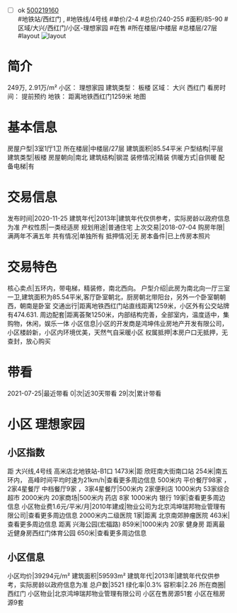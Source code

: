- [ ] ok [500219160](https://bj.5i5j.com/ershoufang/500219160.html)  
 #地铁站/西红门 ,  #地铁线/4号线
#单价/2-4 #总价/240-255 #面积/85-90   #区域/大兴/西红门/小区-理想家园 #在售 #所在楼层/中楼层 #总楼层/27层 #layout 
![layout](http://image2.5i5j.com//group1/M00/94/57/CgqJMl1DfvSAFwEuAATIXRmiHUo490.jpg_P5.jpg) 
# 简介 
 249万,  2.91万/m² 
小区： 理想家园
建筑类型： 板楼
区域： 大兴 西红门
看房时间： 提前预约
地铁： 距离地铁西红门1259米 地图
# 基本信息 
 房屋户型|3室1厅1卫
所在楼层|中楼层/27层
建筑面积|85.54平米
户型结构|平层
建筑类型|板楼
房屋朝向|南北
建筑结构|钢混
装修情况|精装
供暖方式|自供暖
配备电梯|有
# 交易信息 
 发布时间|2020-11-25
建筑年代|2013年|建筑年代仅供参考，实际房龄以政府信息为准
产权性质|一类经适房
规划用途|普通住宅
上次交易|2018-07-04
购房年限|满两年不满五年
共有情况|单独所有
抵押情况|无
房本备件|已上传房本照片
# 交易特色 
 核心卖点|五环内，带电梯，精装修，南北西向。
户型介绍|此房为南北向一厅三室一卫,建筑面积为85.54平米,客厅卧室朝北，厨房朝北带阳台，另外一个卧室朝朝西，朝南是卧室
交通出行|距离地铁西红门站直线距离1259米，小区外有公交站牌有474.631.
周边配套|距离荟聚1250米，内部结构完善，全部室内，温度适中，集购物，休闲，娱乐一体
小区信息|小区的开发商是鸿坤伟业房地产开发有限公司，小区楼龄新，小区内环境优美，天然气自采暖小区
权属抵押|本房户口无抵押，无查封，放心购买
# 带看 
 2021-07-25|最近带看	 0|次|近30天带看	 29|次|累计带看
# 小区 理想家园
## 小区指数 
 距 大兴线,4号线 高米店北地铁站-B1口 1473米|距 欣旺南大街南口站 254米|南五环内， 高峰时间平均时速为21km/h|查看更多周边信息
500米内 平价餐厅98家 ，2家4星餐厅
中档餐厅9家 ，3家4星餐厅|500米内 2家便利店
1000米内 53家综合超市
2000米内 20家商场|500米内 药店 8家
1000米内 银行 19家|查看更多周边信息
小区物业费1.6元/平米/月|2010年建成|物业公司为北京鸿坤瑞邦物业管理有限公司|查看更多周边信息
2000米内二级医院 1家|距离 北京南郊肿瘤医院  463米|查看更多周边信息
距离 兴海公园(宏福路) 859米|1000米内 20家 健身房
距离最近健身房西红门体育公园 650米|查看更多周边信息
## 小区信息 
 小区均价|39294元/m²
建筑面积|59593m²
建筑年代|2013年|建筑年代仅供参考，实际房龄以政府信息为准
总户数|3521
绿化率|0.3%
容积率|2.26
所在商圈|西红门
小区物业|北京鸿坤瑞邦物业管理有限公司
小区在售房源51套
小区在租房源9套
